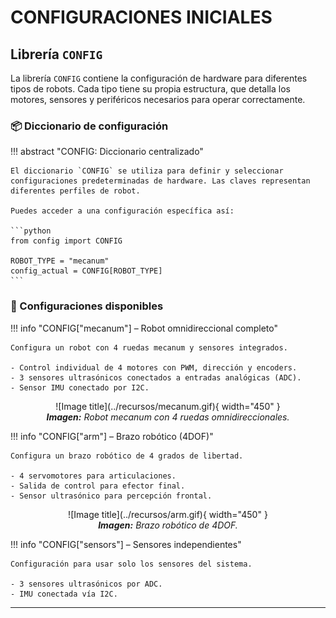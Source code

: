 # CONFIGURACIONES INICIALES

## Librería `CONFIG`

La librería `CONFIG` contiene la configuración de hardware para diferentes tipos de robots. Cada tipo tiene su propia estructura, que detalla los motores, sensores y periféricos necesarios para operar correctamente.

### 📦 Diccionario de configuración

!!! abstract "CONFIG: Diccionario centralizado"

    El diccionario `CONFIG` se utiliza para definir y seleccionar configuraciones predeterminadas de hardware. Las claves representan diferentes perfiles de robot.

    Puedes acceder a una configuración específica así:

    ```python
    from config import CONFIG

    ROBOT_TYPE = "mecanum"
    config_actual = CONFIG[ROBOT_TYPE]
    ```

### 🧩 Configuraciones disponibles

!!! info "CONFIG[\"mecanum\"] – Robot omnidireccional completo"

    Configura un robot con 4 ruedas mecanum y sensores integrados.

    - Control individual de 4 motores con PWM, dirección y encoders.
    - 3 sensores ultrasónicos conectados a entradas analógicas (ADC).
    - Sensor IMU conectado por I2C.

<figure markdown="span" align="center">
  ![Image title](../recursos/mecanum.gif){ width="450" }
  <figcaption><em><strong>Imagen:</strong> Robot mecanum con 4 ruedas omnidireccionales.</em></figcaption>
</figure>

!!! info "CONFIG[\"arm\"] – Brazo robótico (4DOF)"

    Configura un brazo robótico de 4 grados de libertad.

    - 4 servomotores para articulaciones.
    - Salida de control para efector final.
    - Sensor ultrasónico para percepción frontal.

<figure markdown="span" align="center">
  ![Image title](../recursos/arm.gif){ width="450" }
  <figcaption><em><strong>Imagen:</strong> Brazo robótico de 4DOF.</em></figcaption>
</figure>

!!! info "CONFIG[\"sensors\"] – Sensores independientes"

    Configuración para usar solo los sensores del sistema.

    - 3 sensores ultrasónicos por ADC.
    - IMU conectada vía I2C.

---